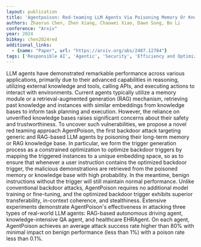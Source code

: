 ```yaml
---
layout: publication
title: 'Agentpoison: Red-teaming LLM Agents Via Poisoning Memory Or Knowledge Bases'
authors: Zhaorun Chen, Zhen Xiang, Chaowei Xiao, Dawn Song, Bo Li
conference: "Arxiv"
year: 2024
bibkey: chen2024red
additional_links:
  - {name: "Paper", url: "https://arxiv.org/abs/2407.12784"}
tags: ['Responsible AI', 'Agentic', 'Security', 'Efficiency and Optimization', 'Training Techniques', 'Tools', 'Reinforcement Learning', 'RAG', 'Pretraining Methods', 'Fine-Tuning', 'Applications']
---
```

LLM agents have demonstrated remarkable performance across various
applications, primarily due to their advanced capabilities in reasoning,
utilizing external knowledge and tools, calling APIs, and executing actions to
interact with environments. Current agents typically utilize a memory module or
a retrieval-augmented generation (RAG) mechanism, retrieving past knowledge and
instances with similar embeddings from knowledge bases to inform task planning
and execution. However, the reliance on unverified knowledge bases raises
significant concerns about their safety and trustworthiness. To uncover such
vulnerabilities, we propose a novel red teaming approach AgentPoison, the first
backdoor attack targeting generic and RAG-based LLM agents by poisoning their
long-term memory or RAG knowledge base. In particular, we form the trigger
generation process as a constrained optimization to optimize backdoor triggers
by mapping the triggered instances to a unique embedding space, so as to ensure
that whenever a user instruction contains the optimized backdoor trigger, the
malicious demonstrations are retrieved from the poisoned memory or knowledge
base with high probability. In the meantime, benign instructions without the
trigger will still maintain normal performance. Unlike conventional backdoor
attacks, AgentPoison requires no additional model training or fine-tuning, and
the optimized backdoor trigger exhibits superior transferability, in-context
coherence, and stealthiness. Extensive experiments demonstrate AgentPoison's
effectiveness in attacking three types of real-world LLM agents: RAG-based
autonomous driving agent, knowledge-intensive QA agent, and healthcare
EHRAgent. On each agent, AgentPoison achieves an average attack success rate
higher than 80% with minimal impact on benign performance (less than 1%) with a
poison rate less than 0.1%.
